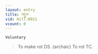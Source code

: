 ```yaml
---
layout: entry
title: འདྲུལ་
vid: Hill:0911
vcount: 0
---
```

`Voluntary` 
> To make rot DS\.
 (archaic) To rot TC\.

